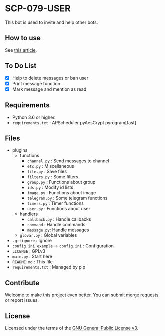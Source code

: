 # SCP-079-USER

This bot is used to invite and help other bots.

## How to use

See [this article](https://scp-079.org/user/).

## To Do List

- [x] Help to delete messages or ban user
- [x] Print message function
- [x] Mark message and mention as read

## Requirements

- Python 3.6 or higher.
- `requirements.txt` : APScheduler pyAesCrypt pyrogram[fast]

## Files

- plugins
    - functions
        - `channel.py` : Send messages to channel
        - `etc.py` : Miscellaneous
        - `file.py` : Save files
        - `filters.py` : Some filters
        - `group.py` : Functions about group
        - `ids.py` : Modify id lists
        - `image.py` : Functions about image
        - `telegram.py` : Some telegram functions
        - `timers.py` : Timer functions
        - `user.py` : Functions about user
    - handlers
        - `callback.py` : Handle callbacks
        - `command` : Handle commands
        - `message.py`: Handle messages
    - `glovar.py` : Global variables
- `.gitignore` : Ignore
- `config.ini.example` -> `config.ini` : Configuration
- `LICENSE` : GPLv3
- `main.py` : Start here
- `README.md` : This file
- `requirements.txt` : Managed by pip

## Contribute

Welcome to make this project even better. You can submit merge requests, or report issues.

## License

Licensed under the terms of the [GNU General Public License v3](LICENSE).
